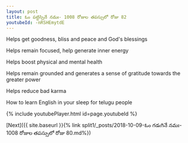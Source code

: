 ```yaml
---
layout: post
title: ఓం పట్టిస్సినే నమః- 1008 రోజుల తపస్సులో రోజు 82
youtubeId: -nRSHEmytdE
---
```

 
 
Helps get goodness, bliss and peace and God's blessings
 
Helps remain focused, help generate inner energy 
 
Helps boost physical and mental health 
 
Helps remain grounded and generates a sense of gratitude towards the greater power 
 
Helps reduce bad karma
 
How to learn English in your sleep for telugu people
 
 
 
 


{% include youtubePlayer.html id=page.youtubeId %}
 
[Next]({{ site.baseurl }}{% link split1/_posts/2018-10-09-ఓం గడఁగినే నమః- 1008 రోజుల తపస్సులో రోజు 80.md%})
 
